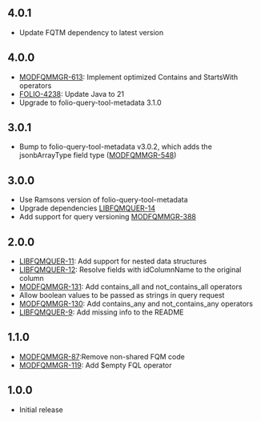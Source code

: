 ## 4.0.1
- Update FQTM dependency to latest version

## 4.0.0
- [MODFQMMGR-613](https://folio-org.atlassian.net/browse/MODFQMMGR-613): Implement optimized Contains and StartsWith operators
- [FOLIO-4238](https://folio-org.atlassian.net/browse/FOLIO-4238): Update Java to 21
- Upgrade to folio-query-tool-metadata 3.1.0

## 3.0.1
- Bump to folio-query-tool-metadata v3.0.2, which adds the jsonbArrayType field type ([MODFQMMGR-548](https://folio-org.atlassian.net/browse/MODFQMMGR-548))

## 3.0.0
- Use Ramsons version of folio-query-tool-metadata
- Upgrade dependencies [LIBFQMQUER-14](https://folio-org.atlassian.net/browse/LIBFQMQUER-14)
- Add support for query versioning [MODFQMMGR-388](https://folio-org.atlassian.net/browse/MODFQMMGR-388)

## 2.0.0
- [LIBFQMQUER-11](https://issues.folio.org/browse/LIBFQMQUER-11): Add support for nested data structures
- [LIBFQMQUER-12](https://issues.folio.org/browse/LIBFQMQUER-12): Resolve fields with idColumnName to the original column
- [MODFQMMGR-131](https://issues.folio.org/browse/MODFQMMGR-131): Add contains_all and not_contains_all operators
- Allow boolean values to be passed as strings in query request
- [MODFQMMGR-130](https://issues.folio.org/browse/MODFQMMGR-130): Add contains_any and not_contains_any operators
- [LIBFQMQUER-9](https://issues.folio.org/browse/LIBFQMQUER-9): Add missing info to the README

## 1.1.0
- [MODFQMMGR-87](https://issues.folio.org/browse/MODFQMMGR-87):Remove non-shared FQM code
- [MODFQMMGR-119](https://issues.folio.org/browse/MODFQMMGR-119): Add $empty FQL operator

## 1.0.0
- Initial release

